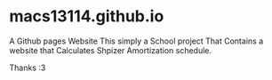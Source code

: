 # macs13114.github.io
A Github pages Website
This simply a School project That Contains a website that Calculates Shpizer Amortization schedule.

Thanks :3